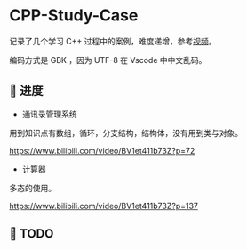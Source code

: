 # CPP-Study-Case

记录了几个学习 C++ 过程中的案例，难度递增，参考[视频](https://www.bilibili.com/video/BV1et411b73Z)。

编码方式是 GBK ，因为 UTF-8 在 Vscode 中中文乱码。
## 🤖 进度

* 通讯录管理系统

用到知识点有数组，循环，分支结构，结构体，没有用到类与对象。

https://www.bilibili.com/video/BV1et411b73Z?p=72

* 计算器

多态的使用。

https://www.bilibili.com/video/BV1et411b73Z?p=137

## 🍗 TODO


